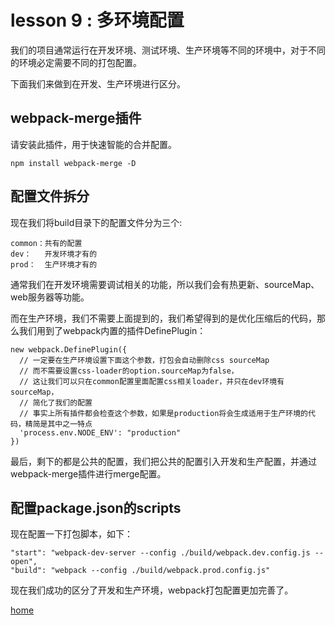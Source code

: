 # lesson 9 : 多环境配置

我们的项目通常运行在开发环境、测试环境、生产环境等不同的环境中，对于不同的环境必定需要不同的打包配置。

下面我们来做到在开发、生产环境进行区分。

## webpack-merge插件

请安装此插件，用于快速智能的合并配置。

```
npm install webpack-merge -D
```

## 配置文件拆分

现在我们将build目录下的配置文件分为三个:

```
common：共有的配置
dev：   开发环境才有的
prod：  生产环境才有的
```

通常我们在开发环境需要调试相关的功能，所以我们会有热更新、sourceMap、web服务器等功能。

而在生产环境，我们不需要上面提到的，我们希望得到的是优化压缩后的代码，那么我们用到了webpack内置的插件DefinePlugin：

```
new webpack.DefinePlugin({
  // 一定要在生产环境设置下面这个参数，打包会自动删除css sourceMap
  // 而不需要设置css-loader的option.sourceMap为false，
  // 这让我们可以只在common配置里面配置css相关loader，并只在dev环境有sourceMap，
  // 简化了我们的配置
  // 事实上所有插件都会检查这个参数，如果是production将会生成适用于生产环境的代码，精简是其中之一特点
  'process.env.NODE_ENV': "production"
})
```

最后，剩下的都是公共的配置，我们把公共的配置引入开发和生产配置，并通过webpack-merge插件进行merge配置。

## 配置package.json的scripts

现在配置一下打包脚本，如下：

```
"start": "webpack-dev-server --config ./build/webpack.dev.config.js --open",
"build": "webpack --config ./build/webpack.prod.config.js"
```

现在我们成功的区分了开发和生产环境，webpack打包配置更加完善了。

[home](https://github.com/biggerV/webpack4-lesson)





